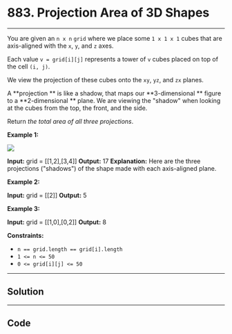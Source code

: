 # 883. Projection Area of 3D Shapes

---

You are given an `n x n` `grid` where we place some `1 x 1 x 1` cubes that are axis-aligned with the `x`, `y`, and `z` axes.

Each value `v = grid[i][j]` represents a tower of `v` cubes placed on top of the cell `(i, j)`.

We view the projection of these cubes onto the `xy`, `yz`, and `zx` planes.

A **projection ** is like a shadow, that maps our **3-dimensional ** figure to a **2-dimensional ** plane. We are viewing the "shadow" when looking at the cubes from the top, the front, and the side.

Return _the total area of all three projections_.

 

**Example 1:**

![](https://s3-lc-upload.s3.amazonaws.com/uploads/2018/08/02/shadow.png)


**Input:** grid = [[1,2],[3,4]]
**Output:** 17
**Explanation:** Here are the three projections ("shadows") of the shape made with each axis-aligned plane.


**Example 2:**


**Input:** grid = [[2]]
**Output:** 5


**Example 3:**


**Input:** grid = [[1,0],[0,2]]
**Output:** 8


 

**Constraints:**

  * `n == grid.length == grid[i].length`
  * `1 <= n <= 50`
  * `0 <= grid[i][j] <= 50`

---

## Solution



---

## Code
```python


```